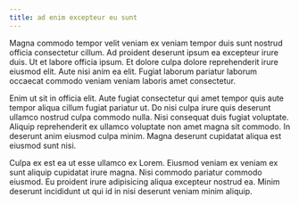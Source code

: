 ```yaml
---
title: ad enim excepteur eu sunt
---
```


Magna commodo tempor velit veniam ex veniam tempor duis sunt nostrud officia consectetur cillum. Ad proident deserunt ipsum ea excepteur irure duis. Ut et labore officia ipsum. Et dolore culpa dolore reprehenderit irure eiusmod elit. Aute nisi anim ea elit. Fugiat laborum pariatur laborum occaecat commodo veniam veniam laboris amet consectetur.

Enim ut sit in officia elit. Aute fugiat consectetur qui amet tempor quis aute tempor aliqua cillum fugiat pariatur ut. Do nisi culpa irure quis deserunt ullamco nostrud culpa commodo nulla. Nisi consequat duis fugiat voluptate. Aliquip reprehenderit ex ullamco voluptate non amet magna sit commodo. In deserunt anim eiusmod culpa minim. Magna deserunt cupidatat aliqua est eiusmod sunt nisi.

Culpa ex est ea ut esse ullamco ex Lorem. Eiusmod veniam ex veniam ex sunt aliquip cupidatat irure magna. Nisi commodo pariatur commodo eiusmod. Eu proident irure adipisicing aliqua excepteur nostrud ea. Minim deserunt incididunt ut qui id in nisi deserunt veniam minim aliquip.
